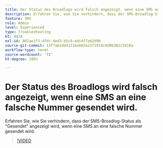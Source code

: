 ```yaml
---
title: Der Status des Broadlogs wird falsch angezeigt, wenn eine SMS an eine falsche Nummer gesendet wird.
description: Erfahren Sie, wie Sie verhindern, dass der SMS-Broadlog-Status als "Gesendet" angezeigt wird, wenn eine SMS an eine falsche Nummer gesendet wird.
feature: SMS
role: Admin
level: Experienced
type: Troubleshooting
kt: 8424
exl-id: 862ae1f3-4fdc-4ed3-b5c8-edc4f7ab2d90
source-git-commit: 13f7ab2dd41216a603a22f181dc4d06302c5918a
workflow-type: tm+mt
source-wordcount: '72'
ht-degree: 100%

---
```


# Der Status des Broadlogs wird falsch angezeigt, wenn eine SMS an eine falsche Nummer gesendet wird.

Erfahren Sie, wie Sie verhindern, dass der SMS-Broadlog-Status als &quot;Gesendet&quot; angezeigt wird, wenn eine SMS an eine falsche Nummer gesendet wird.

>[!VIDEO](https://video.tv.adobe.com/v/335980?quality=12&learn=on)

